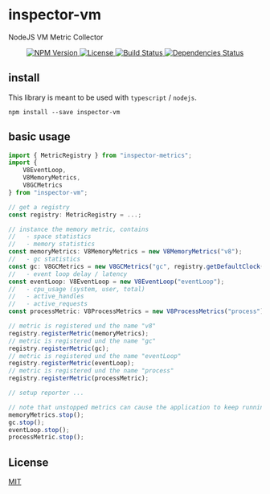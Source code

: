 # inspector-vm

NodeJS VM Metric Collector

<p align="center">
    <a href="https://www.npmjs.org/package/inspector-vm">
        <img src="https://img.shields.io/npm/v/inspector-vm.svg" alt="NPM Version">
    </a>
    <a href="https://www.npmjs.org/package/inspector-vm">
        <img src="https://img.shields.io/npm/l/inspector-vm.svg" alt="License">
    </a>
    <a href="https://travis-ci.org/rstiller/inspector-vm">
        <img src="http://img.shields.io/travis/rstiller/inspector-vm/master.svg" alt="Build Status">
    </a>
    <a href="https://david-dm.org/rstiller/inspector-vm">
        <img src="https://img.shields.io/david/rstiller/inspector-vm.svg" alt="Dependencies Status">
    </a>
</p>

## install

This library is meant to be used with `typescript` / `nodejs`.

`npm install --save inspector-vm`

## basic usage

```typescript
import { MetricRegistry } from "inspector-metrics";
import {
    V8EventLoop,
    V8MemoryMetrics,
    V8GCMetrics
} from "inspector-vm";

// get a registry
const registry: MetricRegistry = ...;

// instance the memory metric, contains
//   - space statistics
//   - memory statistics
const memoryMetrics: V8MemoryMetrics = new V8MemoryMetrics("v8");
//   - gc statistics
const gc: V8GCMetrics = new V8GCMetrics("gc", registry.getDefaultClock());
//   - event loop delay / latency
const eventLoop: V8EventLoop = new V8EventLoop("eventLoop");
//   - cpu_usage (system, user, total)
//   - active_handles
//   - active_requests
const processMetric: V8ProcessMetrics = new V8ProcessMetrics("process");

// metric is registered und the name "v8"
registry.registerMetric(memoryMetrics);
// metric is registered und the name "gc"
registry.registerMetric(gc);
// metric is registered und the name "eventLoop"
registry.registerMetric(eventLoop);
// metric is registered und the name "process"
registry.registerMetric(processMetric);

// setup reporter ...

// note that unstopped metrics can cause the application to keep running
memoryMetrics.stop();
gc.stop();
eventLoop.stop();
processMetric.stop();
```

## License

[MIT](https://www.opensource.org/licenses/mit-license.php)
